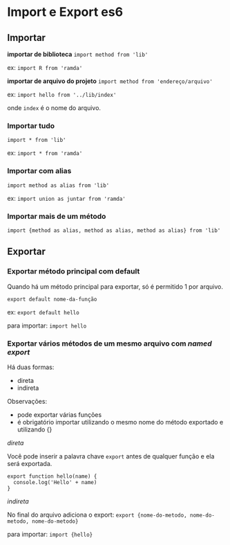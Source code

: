 # Import e Export es6

## Importar 
**importar de biblioteca**
`import method from 'lib'`

ex: 
`import R from 'ramda'`

**importar de arquivo do projeto**
`import method from 'endereço/arquivo'`

ex: 
`import hello from '../lib/index'`

onde `index` é o nome do arquivo.

### Importar tudo 
`import * from 'lib'`

ex:
`import * from 'ramda'`

### Importar com alias
`import method as alias from 'lib'`

ex:
`import union as juntar from 'ramda'`

### Importar mais de um método
`import {method as alias, method as alias, method as alias} from 'lib'`

## Exportar 

### Exportar método principal com default
Quando há um método principal para exportar, só é permitido 1 por arquivo.

`export default nome-da-função`

ex: `export default hello`

para importar: `import hello`

### Exportar vários métodos de um mesmo arquivo com *named export*
Há duas formas:
* direta
* indireta

Observações:
* pode exportar várias funções
* é obrigatório importar utilizando o mesmo nome do método exportado e utilizando {}

*direta*

Você pode inserir a palavra chave `export` antes de qualquer função e ela será exportada.
```
export function hello(name) {
  console.log('Hello' + name)
}
```

*indireta* 

No final do arquivo adiciona o export:
`export {nome-do-metodo, nome-do-metodo, nome-do-metodo}`

para importar:
`import {hello}`